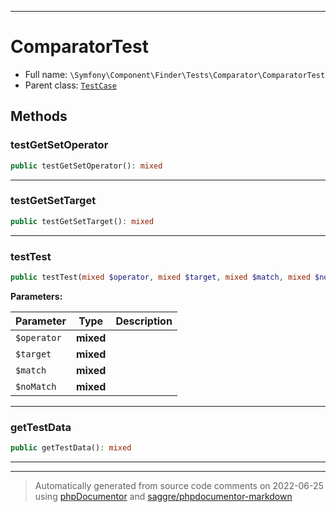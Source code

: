***

# ComparatorTest





* Full name: `\Symfony\Component\Finder\Tests\Comparator\ComparatorTest`
* Parent class: [`TestCase`](../../../../../PHPUnit/Framework/TestCase.md)




## Methods


### testGetSetOperator



```php
public testGetSetOperator(): mixed
```











***

### testGetSetTarget



```php
public testGetSetTarget(): mixed
```











***

### testTest



```php
public testTest(mixed $operator, mixed $target, mixed $match, mixed $noMatch): mixed
```








**Parameters:**

| Parameter | Type | Description |
|-----------|------|-------------|
| `$operator` | **mixed** |  |
| `$target` | **mixed** |  |
| `$match` | **mixed** |  |
| `$noMatch` | **mixed** |  |




***

### getTestData



```php
public getTestData(): mixed
```











***


***
> Automatically generated from source code comments on 2022-06-25 using [phpDocumentor](http://www.phpdoc.org/) and [saggre/phpdocumentor-markdown](https://github.com/Saggre/phpDocumentor-markdown)
